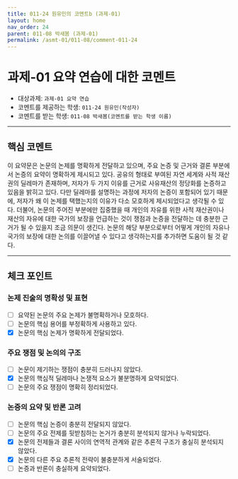```yaml
---
title: 011-24 원유민의 코멘트b (과제-01) 
layout: home
nav_order: 24
parent: 011-08 박새봄 (과제-01)
permalink: /asmt-01/011-08/comment-011-24
---
```


# 과제-01 요약 연습에 대한 코멘트

- 대상과제: `과제-01 요약 연습`
- 코멘트를 제공하는 학생: `011-24 원유민(작성자)` 
- 코멘트를 받는 학생: `011-08 박새봄(코멘트를 받는 학생 이름)` 

---

## 핵심 코멘트

이 요약문은 논문의 논제를 명확하게 전달하고 있으며, 주요 논증 및 근거와 결론 부분에서 논증의 요약이 명확하게 제시되고 있다. 공유의 형태로 부여된 자연 세계와 사적 재산권의 딜레마가 존재하며, 저자가 두 가지 이유를 근거로 사유재산의 정당화를 논증하고 있음을 밝히고 있다.
다만 딜레마를 설명하는 과정에 저자의 논증이 포함되어 있기 때문에, 저자가 왜 이 논제를 택했는지의 이유가 다소 모호하게 제시되었다고 생각될 수 있다. 더불어, 논문의 주어진 부분에만 집중했을 때 개인의 자유를 위한 사적 재산권이나 재산의 자유에 대한 국가의 보장을 언급하는 것이 쟁점과 논증을 전달하는 데 충분한 근거가 될 수 있을지 조금 의문이 생긴다. 논문의 해당 부분으로부터 어떻게 개인의 자유나 국가의 보장에 대한 논의를 이끌어낼 수 있다고 생각하는지를 추가하면 도움이 될 것 같다.

---

## 체크 포인트

### 논제 진술의 명확성 및 표현  
- [ ] 요약된 논문의 주요 논제가 불명확하거나 모호하다.  
- [ ] 논문의 핵심 용어를 부정확하게 사용하고 있다.  
- [x] 논문의 핵심 논제가 명확하게 전달되었다.  

### 주요 쟁점 및 논의의 구조  
- [ ] 논문이 제기하는 쟁점이 충분히 드러나지 않았다.  
- [x] 논문의 핵심적 딜레마나 논쟁적 요소가 불분명하게 요약되었다.  
- [ ] 논문의 주요 쟁점이 명확히 정리되었다.  

### 논증의 요약 및 반론 고려  
- [ ] 논문의 핵심 논증이 충분히 전달되지 않았다.  
- [ ] 논문의 주요 전제를 뒷받침하는 논거가 충분히 분석되지 않거나 누락되었다.  
- [x] 논문의 전제들과 결론 사이의 연역적 관계와 같은 추론적 구조가 충실히 분석되지 않았다.  
- [x] 논문의 다른 주요 추론적 전략이 불충분하게 서술되었다.
- [ ] 논증과 반론이 충실하게 요약되었다. 